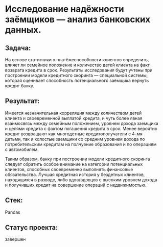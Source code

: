 # Исследование надёжности заёмщиков — анализ банковских данных.

## Задача:

На основе статистики о платёжеспособности клиентов определить, влияет ли семейное положение и количество детей клиента на факт возврата кредита в срок. Результаты исследования будут учтены при построении модели кредитного скоринга — специальной системы, которая оценивает способность потенциального заёмщика вернуть кредит банку.

## Результат:

Имеется незначительная корреляция между количеством детей клиента и своевременной выплатой кредита, и чуть более явная взаимосвязь между семейным положением, уровнем дохода заемщика и целями кредита с фактом погашения кредита в срок. Менее вероятно кредит возвращают как многодетные кредитополучатели с 4-мя детьми, так и холостые заемщики со средним уровнем дохода по потребительским кредитам на полчуение образования и по операциям с автомобилем.

Таким образом, банку при построении модели кредитного скоринга следует обратить особое внимание на категории потенциальных клиентов, способных своевременно выполнять финансовые обязательства. Лучшая кредитная история у бездетных клиентов, находящихся в разводе, либо вдов/вдовцов с высоким уровнем дохода и получивших кредит на совершение операций с недвижимостью.

## Стек:

Pandas

## Статус проекта:

завершен
